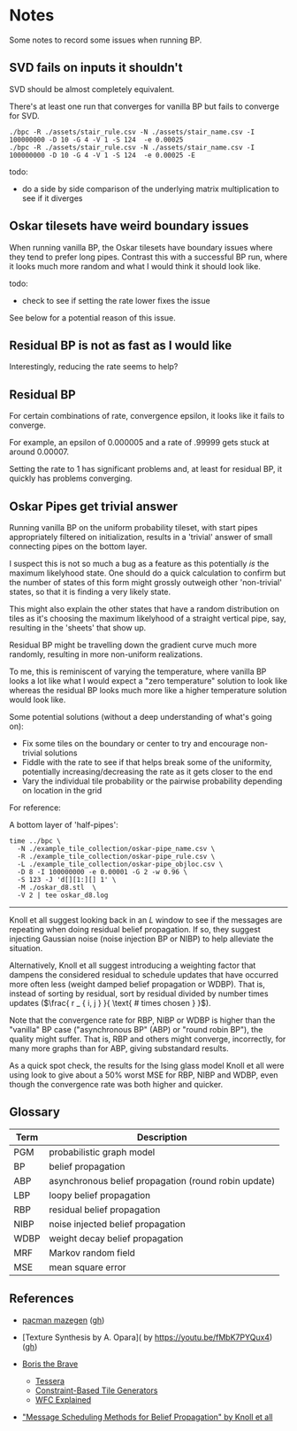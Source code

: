 Notes
===


Some notes to record some issues when running BP.

SVD fails on inputs it shouldn't
---

SVD should be almost completely equivalent.

There's at least one run that converges for vanilla BP
but fails to converge for SVD.

```
./bpc -R ./assets/stair_rule.csv -N ./assets/stair_name.csv -I 100000000 -D 10 -G 4 -V 1 -S 124  -e 0.00025
./bpc -R ./assets/stair_rule.csv -N ./assets/stair_name.csv -I 100000000 -D 10 -G 4 -V 1 -S 124  -e 0.00025 -E
```

todo:

* do a side by side comparison of the underlying matrix multiplication to see if it diverges

Oskar tilesets have weird boundary issues
---

When running vanilla BP, the Oskar tilesets have boundary issues
where they tend to prefer long pipes.
Contrast this with a successful BP run, where it looks much more
random and what I would think it should look like.

todo:

* check to see if setting the rate lower fixes the issue

See below for a potential reason of this issue.


Residual BP is not as fast as I would like
---

Interestingly, reducing the rate seems to help?


Residual BP
---

For certain combinations of rate, convergence epsilon,
it looks like it fails to converge.

For example, an epsilon of 0.000005 and a rate of .99999
gets stuck at around 0.00007.

Setting the rate to 1 has significant problems and, at
least for residual BP, it quickly has problems converging.


Oskar Pipes get trivial answer
---

Running vanilla BP on the uniform probability tileset, with start
pipes appropriately filtered on initialization, results in
a 'trivial' answer of small connecting pipes on the bottom layer.

I suspect this is not so much a bug as a feature as this potentially
*is* the maximum likelyhood state.
One should do a quick calculation to confirm but the number of states
of this form might grossly outweigh other 'non-trivial' states, so
that it is finding a very likely state.

This might also explain the other states that have a random distribution
on tiles as it's choosing the maximum likelyhood of a straight vertical
pipe, say, resulting in the 'sheets' that show up.

Residual BP might be travelling down the gradient curve much more randomly,
resulting in more non-uniform realizations.

To me, this is reminiscent of varying the temperature, where vanilla BP
looks a lot like what I would expect a "zero temperature" solution to look
like whereas the residual BP looks much more like a higher temperature solution
would look like.

Some potential solutions (without a deep understanding of what's going on):

* Fix some tiles on the boundary or center to try and encourage non-trivial
  solutions
* Fiddle with the rate to see if that helps break some of the uniformity,
  potentially increasing/decreasing the rate as it gets closer to the end
* Vary the individual tile probability or the pairwise probability depending
  on location in the grid

For reference:

A bottom layer of 'half-pipes':

```
time ../bpc \
  -N ./example_tile_collection/oskar-pipe_name.csv \
  -R ./example_tile_collection/oskar-pipe_rule.csv \
  -L ./example_tile_collection/oskar-pipe_objloc.csv \
  -D 8 -I 100000000 -e 0.00001 -G 2 -w 0.96 \
  -S 123 -J 'd[][1:][] 1' \
  -M ./oskar_d8.stl  \
  -V 2 | tee oskar_d8.log
```

---


Knoll et all suggest looking back in an $L$ window to see if the messages are
repeating when doing residual belief propagation.
If so, they suggest injecting Gaussian noise (noise injection BP or NIBP) to help alleviate the situation.

Alternatively, Knoll et all suggest introducing a weighting factor that dampens the considered
residual to schedule updates that have occurred more often less (weight damped belief propagation or WDBP).
That is, instead of sorting by residual, sort by residual divided by number
times updates ($\frac{ r _ { i, j } }{ \text{ # times chosen } }$).

Note that the convergence rate for RBP, NIBP or WDBP is higher than the "vanilla" BP case ("asynchronous BP" (ABP) or
"round robin BP"), the quality might suffer.
That is, RBP and others might converge, incorrectly, for many more graphs than for ABP, giving substandard results.

As a quick spot check, the results for the Ising glass model Knoll et all were using look to give about a 50% worst
MSE for RBP, NIBP and WDBP, even though the convergence rate was both higher and quicker.


Glossary
---

| Term | Description |
|---|---|
| PGM  | probabilistic graph model |
| BP   | belief propagation |
| ABP | asynchronous belief propagation (round robin update) |
| LBP   | loopy belief propagation |
| RBP   | residual belief propagation |
| NIBP | noise injected belief propagation |
| WDBP | weight decay belief propagation |
| MRF | Markov random field |
| MSE | mean square error |




References
---

* [pacman mazegen](https://shaunlebron.github.io/pacman-mazegen/) ([gh](https://github.com/shaunlebron/pacman-mazegen))
* [Texture Synthesis by A. Opara]( by https://youtu.be/fMbK7PYQux4) ([gh](https://github.com/EmbarkStudios/texture-synthesis))
* [Boris the Brave](boristhebrave.com)
  - [Tessera](https://www.boristhebrave.com/permanent/21/08/Tessera_A_Practical_System_for_WFC.pdf)
  - [Constraint-Based Tile Generators](https://www.boristhebrave.com/2021/10/31/constraint-based-tile-generators/)
  - [WFC Explained](https://www.boristhebrave.com/2020/04/13/wave-function-collapse-explained/)

* ["Message Scheduling Methods for Belief Propagation" by Knoll et all](https://github.com/abetusk/papers/blob/release/ComputerScience/BeliefPropagation/message-sched-for-bp_sknoll-rath-tschiatschek-pernkopf.pdf)
